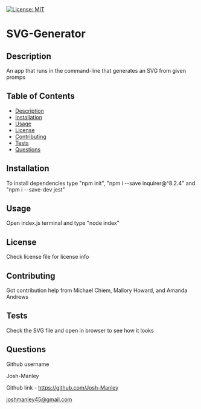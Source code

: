 
  [![License: MIT](https://img.shields.io/badge/License-MIT-yellow.svg)](https://opensource.org/licenses/MIT)
  <a id="title"></a>
  # SVG-Generator
  <a id="description"></a>
  ## Description
  An app that runs in the command-line that generates an SVG from given promps
  ## Table of Contents
  * [Description](#description)
  * [Installation](#installation)
  * [Usage](#usage)
  * [License](#license)
  * [Contributing](#contributing)
  * [Tests](#tests)
  * [Questions](#questions)

  <a id="installation"></a>
  ## Installation
  To install dependencies type "npm init", "npm i --save inquirer@^8.2.4" and "npm i --save-dev jest"
  <a id="usage"></a>
  ## Usage
  Open index.js terminal and type "node index"
  <a id="license"></a>
  ## License
  Check license file for license info
  <a id="contributing"></a>
  ## Contributing
  Got contribution help from Michael Chiem, Mallory Howard, and Amanda Andrews
  <a id="tests"></a>
  ## Tests
  Check the SVG file and open in browser to see how it looks
  <a id="questions"></a>
  ## Questions
  Github username

  Josh-Manley

  Github link - https://github.com/Josh-Manley

  joshmanley45@gmail.com
